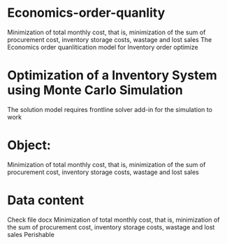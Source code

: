 # Economics-order-quanlity
Minimization of total monthly cost, that is, minimization of the sum of procurement cost, inventory storage costs, wastage and lost sales
The Economics order quanlitication model for Inventory order optimize
# Optimization of a Inventory System using Monte Carlo Simulation
The solution model requires frontline solver add-in for the simulation to work
# Object:
Minimization of total monthly cost, that is, minimization of the sum of procurement cost, inventory storage costs, wastage and lost sales
# Data content
Check file docx  Minimization of total monthly cost, that is, minimization of the sum of procurement cost, inventory storage costs, wastage and lost sales
Perishable
